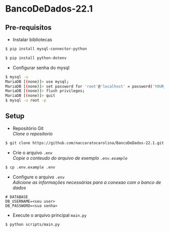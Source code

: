 # BancoDeDados-22.1

## Pre-requisitos
- Instalar bibliotecas<br>
``` bash
$ pip install mysql-connector-python
```
``` bash
$ pip install python-dotenv
```
- Configurar senha do mysql<br>
``` bash
$ mysql -u
MariaDB [(none)]> use mysql;
MariaDB [(none)]> set password for 'root'@'localhost' = password('YOUR_ROOT_PASSWORD_HERE');
MariaDB [(none)]> flush privileges;
MariaDB [(none)]> quit
$ mysql -u root -p
```

## Setup
- Repositório Git<br>
  *Clone o repositorio*
``` bash
$ git clone https://github.com/naccaratocarolina/BancoDeDados-22.1.git
```

- Crie o arquivo ```.env```<br>
  *Copie o conteudo do arquivo de exemplo ```.env.example```*
``` bash
$ cp .env.example .env
```

- Configure o arquivo ```.env```<br>
  *Adicione as informações necessárias para a conexao com o banco de dados*
``` text
# DATABASE
DB_USERNAME=<seu user>
DB_PASSWORD=<sua senha>
```

- Execute o arquivo principal ```main.py```<br>
``` bash
$ python scripts/main.py
```